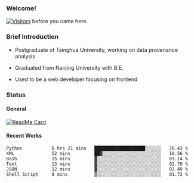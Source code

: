 ### Welcome!

[![Visitors](https://visitor-badge.laobi.icu/badge?page_id=HermitSun.HermitSun)]() before you came here.

### Brief Introduction

- Postgraduate of Tsinghua University, working on data provenance analysis

- Graduated from Nanjing University with B.E.

- Used to be a web developer focusing on frontend

### Status

#### General

[![ReadMe Card](https://github-readme-stats.hermitsun.vercel.app/api?username=HermitSun&count_private=true&show_icons=true)]()

#### Recent Works

<!--START_SECTION:waka-->

```text
Python           6 hrs 21 mins   ███████████████████░░░░░░   76.43 %
XML              52 mins         ██▓░░░░░░░░░░░░░░░░░░░░░░   10.56 %
Bash             15 mins         ▓░░░░░░░░░░░░░░░░░░░░░░░░   03.14 %
Text             13 mins         ▓░░░░░░░░░░░░░░░░░░░░░░░░   02.70 %
JSON             12 mins         ▓░░░░░░░░░░░░░░░░░░░░░░░░   02.49 %
Shell Script     8 mins          ▒░░░░░░░░░░░░░░░░░░░░░░░░   01.72 %
```

<!--END_SECTION:waka-->
